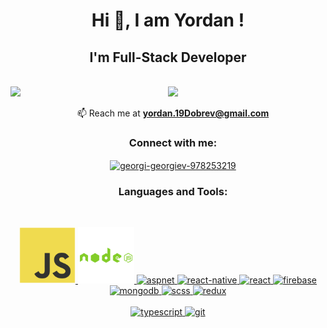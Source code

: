 <h1 align="center">Hi 👋, I am Yordan !</h1>
        
<h2 align="center">I'm Full-Stack Developer</h3>
        <br>

<div align="center">
<div>
  <img height="160" align="left" src="https://github-readme-stats.vercel.app/api?username=YordanDobrev97&count_private=true&true&hide=issues&show_icons=true" />
  <img height="160" src="https://github-readme-stats.vercel.app/api/top-langs/?username=YordanDobrev97&layout=compact" />
</div>

📫 Reach me at **yordan.19Dobrev@gmail.com**
</div>


<h3 align="center">Connect with me:</h3>
<p align="center">
<a href="https://www.linkedin.com/in/yordan-t-dobrev-2b1645162/" target="blank"><img align="center" src="https://cdn.jsdelivr.net/npm/simple-icons@3.0.1/icons/linkedin.svg" alt="georgi-georgiev-978253219" color="white" height="30" width="40" /></a>
</p>

<h3 align="center">Languages and Tools:</h3>
        <br>
<p align="center">
        <a href="https://developer.mozilla.org/en-US/docs/Web/JavaScript" target="_blank">
            <img src="https://raw.githubusercontent.com/devicons/devicon/master/icons/javascript/javascript-original.svg"
                alt="javascript" width="90" height="90" />
        </a>
        <a href="https://nodejs.dev/" target="_blank">
            <img src="https://github.com/devicons/devicon/blob/master/icons/nodejs/nodejs-plain-wordmark.svg"
                alt="nodejs" width="90" height="90" />
        </a>
        <a href="https://dotnet.microsoft.com/en-us/apps/aspnet" target="_blank">
            <img src="https://aprendeconjoe.com/wp-content/uploads/2021/11/aspnetcore.png" alt="aspnet" width="100" height="90" />
        </a>
        <a href="https://reactnative.dev/" target="_blank">
            <img src="https://www.simplilearn.com/ice9/free_resources_article_thumb/React_Native_Tutorial.jpg" alt="react-native" width="90" height="90" />
        </a>
        <a href="https://reactjs.org/" target="_blank">
            <img src="https://www.obg.eu.com/img/technologies/react.png" alt="react" width="90" height="90" />
        </a>
        <a href="https://firebase.google.com/" target="_blank">
            <img src="https://devops.com.vn/wp-content/uploads/2021/02/firebase.png" alt="firebase" width="90" height="90" />
        </a>
        <a href="https://www.mongodb.com/" target="_blank">
            <img src="https://www.developer-tech.com/wp-content/uploads/sites/3/2021/02/mongodb-atlas-google-cloud-partnership-nosql-databases-integrations-2.jpg" alt="mongodb" width="90" height="90" />
        </a>
        <a href="https://sass-lang.com/" target="_blank">
            <img src="https://upload.wikimedia.org/wikipedia/commons/thumb/9/96/Sass_Logo_Color.svg/1200px-Sass_Logo_Color.svg.png" alt="scss" width="90" height="90" />
        </a>
        <a href="https://redux.js.org/" target="_blank">
            <img src="https://redux.js.org/img/redux-logo-landscape.png" alt="redux" width="90" height="90" />
        </a>
        <br>
        <br>
        <a href="https://www.typescriptlang.org/" target="_blank">
            <img src="https://upload.wikimedia.org/wikipedia/commons/thumb/4/4c/Typescript_logo_2020.svg/512px-Typescript_logo_2020.svg.png" alt="typescript" width="90" height="90" />
        </a>
        <a href="https://git-scm.com/" target="_blank">
            <img src="https://www.vectorlogo.zone/logos/git-scm/git-scm-icon.svg" alt="git" width="90" height="90" />
        </a>
</p>
